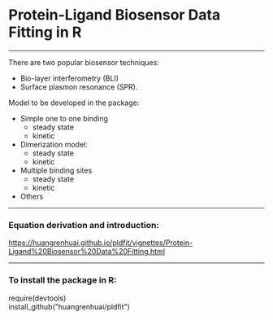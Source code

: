 # Protein-Ligand Biosensor Data Fitting in R
-----
There are two popular biosensor techniques:  
* Bio-layer interferometry (BLI) 
* Surface plasmon resonance (SPR).  

Model to be developed in the package:  
* Simple one to one binding
  + steady state 
  + kinetic 
* Dimerization model:  
  + steady state 
  + kinetic 
* Multiple binding sites 
  + steady state 
  + kinetic 
* Others

-----
### Equation derivation and introduction:   

https://huangrenhuai.github.io/pldfit/vignettes/Protein-Ligand%20Biosensor%20Data%20Fitting.html

-----
### To install the package in R:  
  require(devtools)  
  install_github("huangrenhuai/pldfit")

